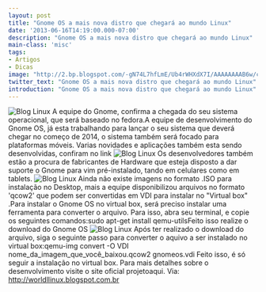 ```yaml
---
layout: post
title: "Gnome OS a mais nova distro que chegará ao mundo Linux"
date: '2013-06-16T14:19:00.000-07:00'
description: "Gnome OS a mais nova distro que chegará ao mundo Linux"
main-class: 'misc'
tags:
- Artigos
- Dicas
image: "http://2.bp.blogspot.com/-gN74L7hfLmE/Ub4rWHXdX7I/AAAAAAAAB6w/cofAVYbWOaw/s72-c/246979_185555271605417_328305506_n.jpg"
twitter_text: "Gnome OS a mais nova distro que chegará ao mundo Linux"
introduction: "Gnome OS a mais nova distro que chegará ao mundo Linux"
---
```

![Blog Linux](http://2.bp.blogspot.com/-gN74L7hfLmE/Ub4rWHXdX7I/AAAAAAAAB6w/cofAVYbWOaw/s320/246979_185555271605417_328305506_n.jpg "Blog Linux")
A equipe do Gnome, confirma a chegada do seu sistema operacional, que será baseado no fedora.A equipe de desenvolvimento do Gnome OS, já esta trabalhando para lançar  o seu sistema que deverá chegar no começo de 2014, o sistema também  será focado para plataformas móveis.
Varias novidades e aplicações também esta sendo desenvolvidas, confiram no link 
![Blog Linux](http://3.bp.blogspot.com/-8DbMTIH8Jj8/UbZbduBUnzI/AAAAAAAAA14/XqyJH2ExaDw/s1600/software-new1.png "Blog Linux")
Os desenvolvedores também estão a procura de fabricantes de Hardware que  esteja disposto a dar suporte o Gnome para vim pré-instalado, tando em  celulares como em tablets.
![Blog Linux](http://2.bp.blogspot.com/-zXTxL6EF9_Q/UbnZTc_RC7I/AAAAAAAAA2M/f11qO35LNrU/s1600/desbloqueio-gnomeOS.png "Blog Linux")
Ainda não existe imagens no formato .ISO para instalação no Desktop,  mais a equipe disponibilizou arquivos no formato 'qcow2' que podem ser  convertidas em VDI para instalar no "Virtual box" .Para instalar o Gnome OS no virtual box, será preciso instalar uma  ferramenta para converter o arquivo. Para isso, abra seu terminal, e  copie os seguintes comandos:sudo apt-get install qemu-utilsFeito isso realize o download do Gnome OS
![Blog Linux](http://1.bp.blogspot.com/-5Wgd4zD1YU8/UYwUcBfG0wI/AAAAAAAAAoY/h2PXe1h4ikc/s1600/icone.png "Blog Linux")
Após ter realizado o download do arquivo, siga o seguinte passo para converter o aquivo a ser instalado no virtual box:qemu-img convert -O VDI nome_da_imagem_que_você_baixou.qcow2 gnomeos.vdi
Feito isso, é só seguir a instalação no virtual box. Para mais detalhes sobre o desenvolvimento visite o site oficial projetoaqui.
Via: http://worldllinux.blogspot.com.br
